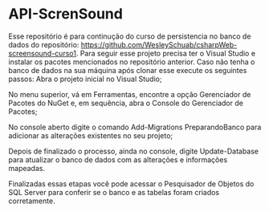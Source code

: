 # API-ScrenSound
Esse repositório é para continução do curso de persistencia no banco de dados do repositório: https://github.com/WesleySchuab/csharpWeb-screensound-curso1. Para seguir esse projeto precisa ter o Visual Studio e instalar os pacotes mencionados no repositório anterior. Caso não tenha o banco de dados na sua máquina após clonar esse execute os seguintes passos: Abra o projeto inicial no Visual Studio;

No menu superior, vá em Ferramentas, encontre a opção Gerenciador de Pacotes do NuGet e, em sequência, abra o Console do Gerenciador de Pacotes;

No console aberto digite o comando Add-Migrations PreparandoBanco para adicionar as alterações existentes no seu projeto;

Depois de finalizado o processo, ainda no console, digite Update-Database para atualizar o banco de dados com as alterações e informações mapeadas.

Finalizadas essas etapas você pode acessar o Pesquisador de Objetos do SQL Server para conferir se o banco e as tabelas foram criados corretamente.
